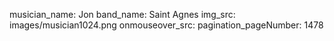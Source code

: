 musician_name: Jon
band_name: Saint Agnes
img_src: images/musician1024.png
onmouseover_src: 
pagination_pageNumber: 1478